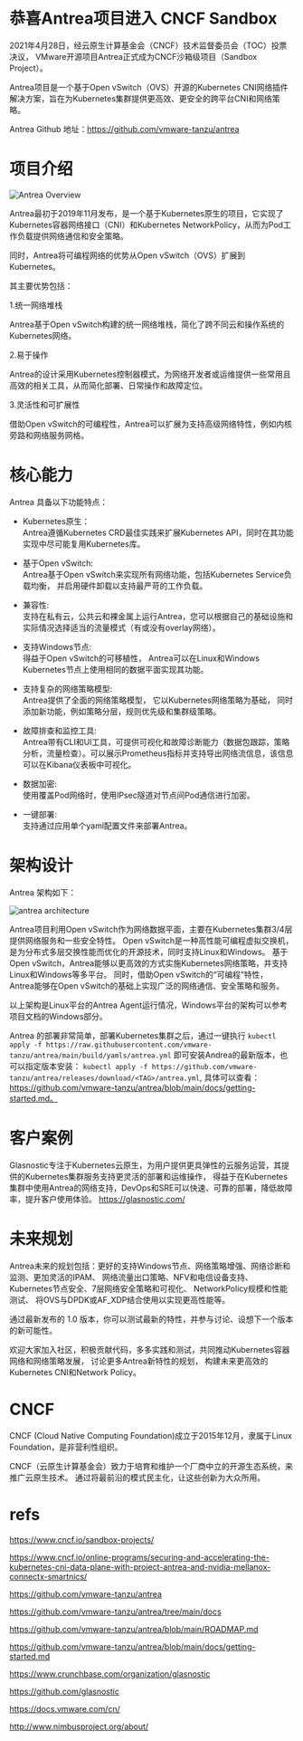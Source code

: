 
# 恭喜Antrea项目进入 CNCF Sandbox

2021年4月28日，经云原生计算基金会（CNCF）技术监督委员会（TOC）投票决议， VMware开源项目Antrea正式成为CNCF沙箱级项目（Sandbox Project）。

Antrea项目是一个基于Open vSwitch（OVS）开源的Kubernetes CNI网络插件解决方案，旨在为Kubernetes集群提供更高效、更安全的跨平台CNI和网络策略。

Antrea Github 地址：https://github.com/vmware-tanzu/antrea

# 项目介绍

![Antrea Overview](img/antrea_overview.svg.png)


Antrea最初于2019年11月发布，是一个基于Kubernetes原生的项目，它实现了Kubernetes容器网络接口（CNI）和Kubernetes NetworkPolicy，从而为Pod工作负载提供网络通信和安全策略。

同时，Antrea将可编程网络的优势从Open vSwitch（OVS）扩展到Kubernetes。

其主要优势包括：

1.统一网络堆栈

Antrea基于Open vSwitch构建的统一网络堆栈，简化了跨不同云和操作系统的Kubernetes网络。

2.易于操作

Antrea的设计采用Kubernetes控制器模式，为网络开发者或运维提供一些常用且高效的相关工具，从而简化部署、日常操作和故障定位。

3.灵活性和可扩展性

借助Open vSwitch的可编程性，Antrea可以扩展为支持高级网络特性，例如内核旁路和网络服务网格。

# 核心能力


Antrea 具备以下功能特点：

- Kubernetes原生：    
Antrea遵循Kubernetes CRD最佳实践来扩展Kubernetes API，同时在其功能实现中尽可能复用Kubernetes库。

- 基于Open vSwitch:    
Antrea基于Open vSwitch来实现所有网络功能，包括Kubernetes Service负载均衡， 并启用硬件卸载以支持最严苛的工作负载。

- 兼容性:    
支持在私有云，公共云和裸金属上运行Antrea，您可以根据自己的基础设施和实际情况选择适当的流量模式（有或没有overlay网络）。

- 支持Windows节点:    
得益于Open vSwitch的可移植性， Antrea可以在Linux和Windows Kubernetes节点上使用相同的数据平面实现其功能。

- 支持复杂的网络策略模型:    
Antrea提供了全面的网络策略模型， 它以Kubernetes网络策略为基础， 同时添加新功能，例如策略分层，规则优先级和集群级策略。

- 故障排查和监控工具:    
Antrea带有CLI和UI工具，可提供可视化和故障诊断能力（数据包跟踪，策略分析，流量检查）。可以展示Prometheus指标并支持导出网络流信息，该信息可以在Kibana仪表板中可视化。

- 数据加密:    
使用覆盖Pod网络时，使用IPsec隧道对节点间Pod通信进行加密。

- 一键部署:    
支持通过应用单个yaml配置文件来部署Antrea。


# 架构设计


Antrea 架构如下：

![antrea architecture](img/arch.svg.png)

Antrea项目利用Open vSwitch作为网络数据平面，主要在Kubernetes集群3/4层提供网络服务和一些安全特性。
Open vSwitch是一种高性能可编程虚拟交换机，是为分布式多层交换性能而优化的开源技术，同时支持Linux和Windows。
基于Open vSwitch，Antrea能够以更高效的方式实施Kubernetes网络策略，并支持Linux和Windows等多平台。
同时，借助Open vSwitch的“可编程”特性， Antrea能够在Open vSwitch的基础上实现广泛的网络通信、安全策略和服务。

以上架构是Linux平台的Antrea Agent运行情况，Windows平台的架构可以参考项目文档的Windows部分。

Antrea 的部署非常简单，部署Kubernetes集群之后，通过一键执行
`kubectl apply -f https://raw.githubusercontent.com/vmware-tanzu/antrea/main/build/yamls/antrea.yml`
即可安装Andrea的最新版本，也可以指定版本安装：
`kubectl apply -f https://github.com/vmware-tanzu/antrea/releases/download/<TAG>/antrea.yml`,
具体可以查看：https://github.com/vmware-tanzu/antrea/blob/main/docs/getting-started.md。

# 客户案例

Glasnostic专注于Kubernetes云原生，为用户提供更具弹性的云服务运营，其提供的Kubernetes集群服务支持更灵活的部署和运维操作，
得益于在Kubernetes集群中使用Antrea的网络支持，DevOps和SRE可以快速、可靠的部署，降低故障率，提升客户使用体验。
https://glasnostic.com/

# 未来规划

Antrea未来的规划包括：更好的支持Windows节点、网络策略增强、网络诊断和监测、更加灵活的IPAM、 
网络流量出口策略、NFV和电信设备支持、Kubernetes节点安全、7层网络安全策略和可视化、
NetworkPolicy规模和性能测试、 将OVS与DPDK或AF_XDP结合使用以实现更高性能等。

通过最新发布的 1.0 版本，你可以测试最新的特性，并参与讨论、设想下一个版本的新可能性。

欢迎大家加入社区，积极贡献代码，多多实践和测试，共同推动Kubernetes容器网络和网络策略发展，
讨论更多Antrea新特性的规划， 构建未来更高效的Kubernetes CNI和Network Policy。


# CNCF

CNCF (Cloud Native Computing Foundation)成立于2015年12月，隶属于Linux Foundation，是非营利性组织。

CNCF（云原生计算基金会）致力于培育和维护一个厂商中立的开源生态系统，来推广云原生技术。
通过将最前沿的模式民主化，让这些创新为大众所用。


# refs

https://www.cncf.io/sandbox-projects/

https://www.cncf.io/online-programs/securing-and-accelerating-the-kubernetes-cni-data-plane-with-project-antrea-and-nvidia-mellanox-connectx-smartnics/

https://github.com/vmware-tanzu/antrea

https://github.com/vmware-tanzu/antrea/tree/main/docs

https://github.com/vmware-tanzu/antrea/blob/main/ROADMAP.md

https://github.com/vmware-tanzu/antrea/blob/main/docs/getting-started.md

https://www.crunchbase.com/organization/glasnostic

https://github.com/glasnostic

https://docs.vmware.com/cn/

http://www.nimbusproject.org/about/

